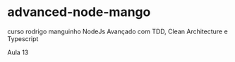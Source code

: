 # advanced-node-mango
curso rodrigo manguinho NodeJs Avançado com TDD, Clean Architecture e Typescript

Aula 13
